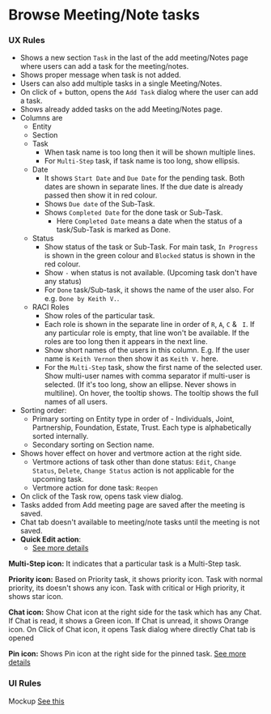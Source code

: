 # Browse Meeting/Note tasks

### UX Rules
- Shows a new section `Task` in the last of the add meeting/Notes page where users can add a task for the meeting/notes.
- Shows proper message when task is not added.
- Users can also add multiple tasks in a single Meeting/Notes.
- On click of + button, opens the `Add Task` dialog where the user can add a task.
- Shows already added tasks on the add Meeting/Notes page.
- Columns are 
  - Entity
  - Section
  - Task
    - When task name is too long then it will be shown multiple lines.
    - For `Multi-Step` task, if task name is too long, show ellipsis.
  - Date
    - It shows `Start Date` and `Due Date` for the pending task. Both dates are shown in separate lines. If the due date is already passed then show it in red colour.
    - Shows `Due date` of the Sub-Task. 
    - Shows `Completed Date` for the done task or Sub-Task.
      - Here `Completed Date` means a date when the status of a task/Sub-Task is marked as Done. 
  - Status
    - Show status of the task or Sub-Task. For main task, `In Progress` is shown in the green colour and `Blocked` status is shown in the red colour.
    - Show `-` when status is not available. (Upcoming task don't have any status)
    - For `Done` task/Sub-task, it shows the name of the user also. For e.g. `Done by Keith V.`.
  - RACI Roles
    - Show roles of the particular task. 
    - Each role is shown in the separate line in order of `R`, `A`, `C` & ` I`. If any particular role is empty, that line won't be available. If the roles are too long then it appears in the next line.
    - Show short names of the users in this column. E.g. If the user name is `Keith Vernon` then show it as `Keith V.` here. 
    - For the `Multi-Step` task, show the first name of the selected user. Show multi-user names with comma separator if multi-user is selected. (If it's too long, show an ellipse. Never shows in multiline). On hover, the tooltip shows. The tooltip shows the full names of all users.
- Sorting order: 
  - Primary sorting on Entity type in order of - Individuals, Joint, Partnership, Foundation, Estate, Trust. Each type is alphabetically sorted internally.
  - Secondary sorting on Section name.
- Shows hover effect on hover and vertmore action at the right side.
  - Vertmore actions of  task other than done status: `Edit`, `Change Status`, `Delete`, `Change Status` action is not applicable for the upcoming task.
  - Vertmore action for done task: `Reopen` 
- On click of the Task row, opens task view dialog. 
- Tasks added from Add meeting page are saved after the meeting is saved.
- Chat tab doesn't available to meeting/note tasks until the meeting is not saved.
- **Quick Edit action**: 
  - [See more details](./task-instance.md#quick-action)

**Multi-Step icon:** It indicates that a particular task is a Multi-Step task.

**Priority icon:** Based on Priority task, it shows priority icon. Task with normal priority, its doesn't shows any icon. Task with critical or High priority, it shows star icon.

**Chat icon:** Show Chat icon at the right side for the task which has any Chat. If Chat is read, it shows a Green icon. If Chat is unread, it shows Orange icon. On Click of Chat icon, it opens Task dialog where directly Chat tab is opened

**Pin icon:** Shows Pin icon at the right side for the pinned task. [See more details](./pin.md) 


### UI Rules
Mockup [See this](https://drive.google.com/file/d/1IMYLxbzyth_b6gQDPKPNX6Dc7FZIZP2f/view?usp=sharing)
